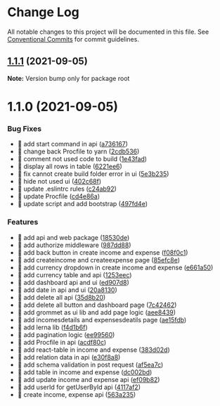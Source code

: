 # Change Log

All notable changes to this project will be documented in this file.
See [Conventional Commits](https://conventionalcommits.org) for commit guidelines.

## [1.1.1](https://github.com/yeukfei02/money-tracker/compare/v1.1.0...v1.1.1) (2021-09-05)

**Note:** Version bump only for package root





# 1.1.0 (2021-09-05)


### Bug Fixes

* 🐛 add start command in api ([a736167](https://github.com/yeukfei02/money-tracker/commit/a736167246217f5c87942d4ae8ceb793ae07da68))
* 🐛 change back Procfile to yarn ([2cdb536](https://github.com/yeukfei02/money-tracker/commit/2cdb5363f7323252f96f5fc207ccdc5220ea8bde))
* 🐛 comment not used code to build ([1e43fad](https://github.com/yeukfei02/money-tracker/commit/1e43fad38068a7ee6916704e25d6ac1a04b77415))
* 🐛 display all rows in table ([6221ee6](https://github.com/yeukfei02/money-tracker/commit/6221ee690f2b900358e6554097aaa2104877e034))
* 🐛 fix cannot create build folder error in ui ([5e3b235](https://github.com/yeukfei02/money-tracker/commit/5e3b235a3270f0d12cd6ca8e50f24c609c01aa6c))
* 🐛 hide not used ui ([402c68f](https://github.com/yeukfei02/money-tracker/commit/402c68fd779007eba62008d217b0e4a4d1740c18))
* 🐛 update .eslintrc rules ([c24ab92](https://github.com/yeukfei02/money-tracker/commit/c24ab92fe4c2625eee040dcf456305af4292208f))
* 🐛 update Procfile ([cd4e86a](https://github.com/yeukfei02/money-tracker/commit/cd4e86aa1b3341282675cd260bb3ba2acd0194b3))
* 🐛 update script and add bootstrap ([497fd4e](https://github.com/yeukfei02/money-tracker/commit/497fd4e797a39d6a0644c23b8b97b3dbd0833616))


### Features

* 🎸 add api and web package ([18530de](https://github.com/yeukfei02/money-tracker/commit/18530de32c0606e24b7aff7d9e8a9007f85c21ef))
* 🎸 add authorize middleware ([987dd88](https://github.com/yeukfei02/money-tracker/commit/987dd8884af277e62fc1ba1610f0ff1d2278b992))
* 🎸 add back button in create income and expense ([f08f0c1](https://github.com/yeukfei02/money-tracker/commit/f08f0c18373248382cfa5741eff60c777f2926ed))
* 🎸 add createincome and createexpense page ([85efc8e](https://github.com/yeukfei02/money-tracker/commit/85efc8e6b4d3d4dc3b3f8731e73336f3187a8cd7))
* 🎸 add currency dropdown in create income and expense ([e661a50](https://github.com/yeukfei02/money-tracker/commit/e661a5037e04b4a946e1ee2a65b7c47159f5e02b))
* 🎸 add currency table and api ([1253eec](https://github.com/yeukfei02/money-tracker/commit/1253eeceb3f57c36b1f01c7c477b860df6627b77))
* 🎸 add dashboard api and ui ([ed907d8](https://github.com/yeukfei02/money-tracker/commit/ed907d820aa414950a97150130368fafb4cde932))
* 🎸 add date in api and ui ([20a8130](https://github.com/yeukfei02/money-tracker/commit/20a8130b6554412661fdc88829b6086440fcfc26))
* 🎸 add delete all api ([35d8b20](https://github.com/yeukfei02/money-tracker/commit/35d8b20bb221efeb0d23e384a2a3e0efe2d61021))
* 🎸 add delete all button and dashboard page ([7c42462](https://github.com/yeukfei02/money-tracker/commit/7c424624b2538da88890b6ab4f546a5926f21306))
* 🎸 add grommet as ui lib and add page logic ([aee8439](https://github.com/yeukfei02/money-tracker/commit/aee84398a40a696006b6c88fdb717bb8cd40dd77))
* 🎸 add incomesdetails and expensesdeatils page ([ae15fdb](https://github.com/yeukfei02/money-tracker/commit/ae15fdb84269f5418711598542f87d21538f576f))
* 🎸 add lerna lib ([f4d1b6f](https://github.com/yeukfei02/money-tracker/commit/f4d1b6f6ccf7088a74522a5164ce758fccfec4b4))
* 🎸 add pagination logic ([ee99560](https://github.com/yeukfei02/money-tracker/commit/ee995600dc9791daf29ce26ab5cc8e66406bdbdf))
* 🎸 add Procfile in api ([acdf80c](https://github.com/yeukfei02/money-tracker/commit/acdf80c98b8de5171cf269f467764fb205046b0d))
* 🎸 add react-table in income and expense ([383d02d](https://github.com/yeukfei02/money-tracker/commit/383d02db280c60c127216ae557975bdb3d17da06))
* 🎸 add relation data in api ([e30f8a8](https://github.com/yeukfei02/money-tracker/commit/e30f8a8a7f2d5b7080338cf5489f8e077813c542))
* 🎸 add schema validation in post request ([af5ea7c](https://github.com/yeukfei02/money-tracker/commit/af5ea7cd9c74d45eee5c7526546fd3cfd9109269))
* 🎸 add table in income and expense ([dc002bd](https://github.com/yeukfei02/money-tracker/commit/dc002bd9cb7bfffaac6edc69a5b6f2181d71e16c))
* 🎸 add update income and expense api ([ef09b82](https://github.com/yeukfei02/money-tracker/commit/ef09b82320f2c6e60f4c4a933a4deb1ad87876b7))
* 🎸 add userId for getUserById api ([4117af2](https://github.com/yeukfei02/money-tracker/commit/4117af23e2e41cf91812a5e05b9a0496d40e5cf8))
* 🎸 create income, expense api ([563a235](https://github.com/yeukfei02/money-tracker/commit/563a235859b0a7f3f40760420bad2a053178e7b2))
